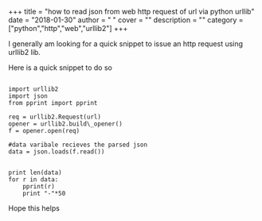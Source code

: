 
+++
title = "how to read json from web http request of url via python urllib"
date = "2018-01-30"
author = " "
cover = ""
description = ""
category = ["python","http","web","urllib2"]
+++

I generally am looking for a quick snippet to issue an http request using urllib2 lib. 

 Here is a quick snippet to do so

  

```url = "https://api.waqi.info/mapq/bounds/?bounds=%20-180.0,-85.0,180.0,85.0"

import urllib2
import json
from pprint import pprint

req = urllib2.Request(url)
opener = urllib2.build\_opener()
f = opener.open(req)

#data varibale recieves the parsed json
data = json.loads(f.read())


print len(data)
for r in data:
    pprint(r)
    print "-"*50

```
 Hope this helps



